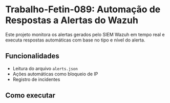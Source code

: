 # Trabalho-Fetin-089: Automação de Respostas a Alertas do Wazuh

Este projeto monitora os alertas gerados pelo SIEM Wazuh em tempo real e executa respostas automáticas com base no tipo e nível do alerta.

## Funcionalidades
- Leitura do arquivo `alerts.json`
- Ações automáticas como bloqueio de IP
- Registro de incidentes

## Como executar


